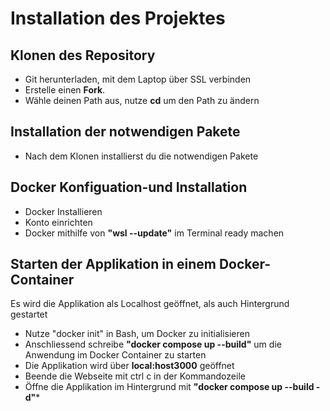 # Installation des Projektes
## Klonen des Repository
- Git herunterladen, mit dem Laptop über SSL verbinden
- Erstelle einen **Fork**.
- Wähle deinen Path aus, nutze **cd** um den Path zu ändern
## Installation der notwendigen Pakete
- Nach dem Klonen installierst du die notwendigen Pakete
## Docker Konfiguation-und Installation
- Docker Installieren
- Konto einrichten
- Docker mithilfe von **"wsl --update"** im Terminal ready machen
## Starten der Applikation in einem Docker-Container
Es wird die Applikation als Localhost geöffnet, als auch Hintergrund gestartet
- Nutze "docker init" in Bash, um Docker zu initialisieren
- Anschliessend schreibe **"docker compose up --build"** um die Anwendung im Docker Container zu starten
- Die Applikation wird über **local:host3000** geöffnet
- Beende die Webseite mit ctrl c in der Kommandozeile 
- Öffne die Applikation im Hintergrund mit **"docker compose up --build -d"***
  

